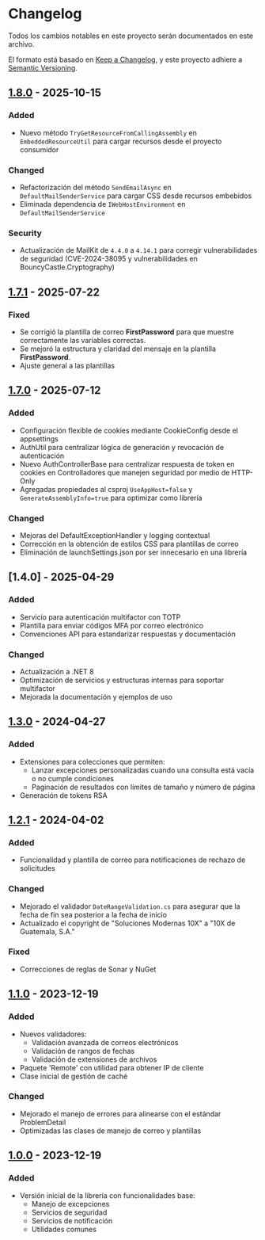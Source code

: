 # Changelog

Todos los cambios notables en este proyecto serán documentados en este archivo.

El formato está basado en [Keep a Changelog](https://keepachangelog.com/en/1.0.0/),
y este proyecto adhiere a [Semantic Versioning](https://semver.org/spec/v2.0.0.html).

## [1.8.0] - 2025-10-15

### Added

- Nuevo método `TryGetResourceFromCallingAssembly` en `EmbeddedResourceUtil` para cargar recursos desde el proyecto consumidor

### Changed

- Refactorización del método `SendEmailAsync` en `DefaultMailSenderService` para cargar CSS desde recursos embebidos
- Eliminada dependencia de `IWebHostEnvironment` en `DefaultMailSenderService`

### Security

- Actualización de MailKit de `4.4.0` a `4.14.1` para corregir vulnerabilidades de seguridad (CVE-2024-38095 y vulnerabilidades en BouncyCastle.Cryptography)

## [1.7.1] - 2025-07-22

### Fixed

- Se corrigió la plantilla de correo **FirstPassword** para que muestre correctamente las variables correctas.
- Se mejoró la estructura y claridad del mensaje en la plantilla **FirstPassword**.
- Ajuste general a las plantillas 
  
## [1.7.0] - 2025-07-12

### Added

- Configuración flexible de cookies mediante CookieConfig desde el appsettings
- AuthUtil para centralizar lógica de generación y revocación de autenticación
- Nuevo AuthControllerBase para centralizar respuesta de token en cookies en Controlladores que manejen seguridad por medio de HTTP-Only
- Agregadas propiedades al csproj `UseAppHost=false` y `GenerateAssemblyInfo=true` para optimizar como librería

### Changed

- Mejoras del DefaultExceptionHandler y logging contextual
- Corrección en la obtención de estilos CSS para plantillas de correo
- Eliminación de launchSettings.json por ser innecesario en una librería

## [1.4.0] - 2025-04-29

### Added

- Servicio para autenticación multifactor con TOTP
- Plantilla para enviar códigos MFA por correo electrónico
- Convenciones API para estandarizar respuestas y documentación

### Changed

- Actualización a .NET 8
- Optimización de servicios y estructuras internas para soportar multifactor
- Mejorada la documentación y ejemplos de uso

## [1.3.0] - 2024-04-27

### Added

- Extensiones para colecciones que permiten:
  - Lanzar excepciones personalizadas cuando una consulta está vacía o no cumple condiciones
  - Paginación de resultados con límites de tamaño y número de página
- Generación de tokens RSA

## [1.2.1] - 2024-04-02

### Added

- Funcionalidad y plantilla de correo para notificaciones de rechazo de solicitudes

### Changed

- Mejorado el validador `DateRangeValidation.cs` para asegurar que la fecha de fin sea posterior a la fecha de inicio
- Actualizado el copyright de "Soluciones Modernas 10X" a "10X de Guatemala, S.A."

### Fixed

- Correcciones de reglas de Sonar y NuGet

## [1.1.0] - 2023-12-19

### Added

- Nuevos validadores:
  - Validación avanzada de correos electrónicos
  - Validación de rangos de fechas
  - Validación de extensiones de archivos
- Paquete 'Remote' con utilidad para obtener IP de cliente
- Clase inicial de gestión de caché

### Changed

- Mejorado el manejo de errores para alinearse con el estándar ProblemDetail
- Optimizadas las clases de manejo de correo y plantillas

## [1.0.0] - 2023-12-19

### Added

- Versión inicial de la librería con funcionalidades base:
  - Manejo de excepciones
  - Servicios de seguridad
  - Servicios de notificación
  - Utilidades comunes
  
[1.8.0]: https://github.com/10xGuatemala/DiezX.Api.Commons/releases/tag/v1.8.0
[1.7.1]: https://github.com/10xGuatemala/DiezX.Api.Commons/releases/tag/v1.7.1
[1.7.0]: https://github.com/10xGuatemala/DiezX.Api.Commons/releases/tag/v1.7.0
[1.3.0]: https://github.com/10xGuatemala/DiezX.Api.Commons/releases/tag/v1.3.0
[1.2.1]: https://github.com/10xGuatemala/DiezX.Api.Commons/releases/tag/v1.2.1
[1.1.0]: https://github.com/10xGuatemala/DiezX.Api.Commons/releases/tag/v1.1.0
[1.0.0]: https://github.com/10xGuatemala/DiezX.Api.Commons/releases/tag/v1.0.0
